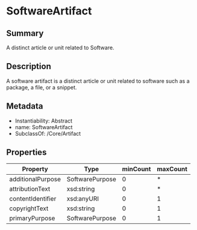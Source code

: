 <!-- Automatically generated by spec-parser v2.0.0 on 2023-12-27T15:02:03.969017+00:00 -->
<!-- SPDX-License-Identifier: Community-Spec-1.0 -->

# SoftwareArtifact

## Summary

A distinct article or unit related to Software.


## Description

A software artifact is a distinct article or unit related to software
such as a package, a file, or a snippet.


## Metadata

- Instantiability: Abstract
- name: SoftwareArtifact
- SubclassOf: /Core/Artifact



## Properties

| Property | Type | minCount | maxCount |
|---|---|---|---|
| additionalPurpose | SoftwarePurpose | 0 | * |
| attributionText | xsd:string | 0 | * |
| contentIdentifier | xsd:anyURI | 0 | 1 |
| copyrightText | xsd:string | 0 | 1 |
| primaryPurpose | SoftwarePurpose | 0 | 1 |

